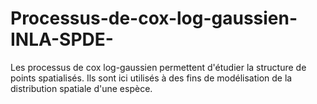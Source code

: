 # Processus-de-cox-log-gaussien-INLA-SPDE-
Les processus de cox log-gaussien permettent d'étudier la structure de points spatialisés. Ils sont ici utilisés à des fins de modélisation de la distribution spatiale d'une espèce.
